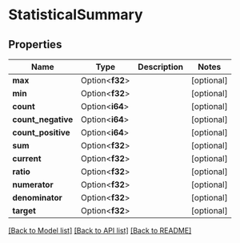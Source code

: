 # StatisticalSummary

## Properties

Name | Type | Description | Notes
------------ | ------------- | ------------- | -------------
**max** | Option<**f32**> |  | [optional]
**min** | Option<**f32**> |  | [optional]
**count** | Option<**i64**> |  | [optional]
**count_negative** | Option<**i64**> |  | [optional]
**count_positive** | Option<**i64**> |  | [optional]
**sum** | Option<**f32**> |  | [optional]
**current** | Option<**f32**> |  | [optional]
**ratio** | Option<**f32**> |  | [optional]
**numerator** | Option<**f32**> |  | [optional]
**denominator** | Option<**f32**> |  | [optional]
**target** | Option<**f32**> |  | [optional]

[[Back to Model list]](../README.md#documentation-for-models) [[Back to API list]](../README.md#documentation-for-api-endpoints) [[Back to README]](../README.md)


